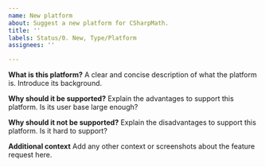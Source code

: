 ```yaml
---
name: New platform
about: Suggest a new platform for CSharpMath.
title: ''
labels: Status/0. New, Type/Platform
assignees: ''

---
```


**What is this platform?**
A clear and concise description of what the platform is. Introduce its background.

**Why should it be supported?**
Explain the advantages to support this platform. Is its user base large enough?

**Why should it not be supported?**
Explain the disadvantages to support this platform. Is it hard to support?

**Additional context**
Add any other context or screenshots about the feature request here.
